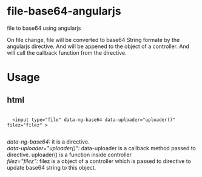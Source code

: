 # file-base64-angularjs
file to base64 using angularjs

On file change, file will be converted to base64 String formate by the angularjs directive. 
And will be appened to the object of a controller. And will call the callback function from the directive.

<h1>Usage</h1>

<h2>html</h2>
<pre>
  <code>
  &lt;input type="file" data-ng-base64 data-uploader="uploader()" filez="filez" &gt;
  </code>
</pre>
<p>
<i>data-ng-base64:</i> it is a directive.<br>
<i>data-uploader="uploader()":</i> data-uploader is a callback method passed to directive. uploader() is a function inside controller<br>
<i>filez="filez":</i> filez is a object of a controller which is passed to directive to update base64 string to this object.<br>
</p>

